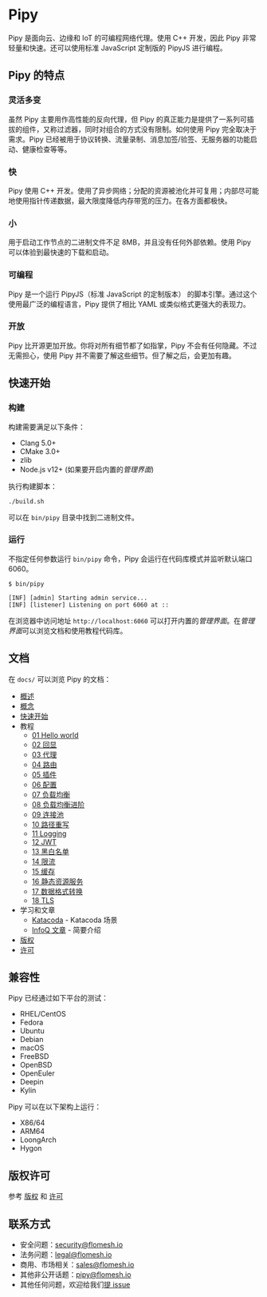 # Pipy

Pipy 是面向云、边缘和 IoT 的可编程网络代理。使用 C++ 开发，因此 Pipy 非常轻量和快速。还可以使用标准 JavaScript 定制版的 PipyJS 进行编程。

## Pipy 的特点

### 灵活多变

虽然 Pipy 主要用作高性能的反向代理，但 Pipy 的真正能力是提供了一系列可插拔的组件，又称过滤器，同时对组合的方式没有限制。如何使用 Pipy 完全取决于需求。Pipy 已经被用于协议转换、流量录制、消息加签/验签、无服务器的功能启动、健康检查等等。

### 快

Pipy 使用 C++ 开发。使用了异步网络；分配的资源被池化并可复用；内部尽可能地使用指针传递数据，最大限度降低内存带宽的压力。在各方面都极快。

### 小

用于启动工作节点的二进制文件不足 8MB，并且没有任何外部依赖。使用 Pipy 可以体验到最快速的下载和启动。

### 可编程

Pipy 是一个运行 PipyJS（标准 JavaScript 的定制版本） 的脚本引擎。通过这个使用最广泛的编程语言，Pipy 提供了相比 YAML 或类似格式更强大的表现力。

### 开放

Pipy 比开源更加开放。你将对所有细节都了如指掌，Pipy 不会有任何隐藏。不过无需担心，使用 Pipy 并不需要了解这些细节。但了解之后，会更加有趣。

## 快速开始

### 构建

构建需要满足以下条件：

* Clang 5.0+
* CMake 3.0+
* zlib
* Node.js v12+ (如果要开启内置的*管理界面*)

执行构建脚本：

```
./build.sh
```

可以在 `bin/pipy` 目录中找到二进制文件。

### 运行

不指定任何参数运行 `bin/pipy` 命令，Pipy 会运行在代码库模式并监听默认端口 6060。

```
$ bin/pipy

[INF] [admin] Starting admin service...
[INF] [listener] Listening on port 6060 at ::
```

在浏览器中访问地址 `http://localhost:6060` 可以打开内置的*管理界面*。在*管理界面*可以浏览文档和使用教程代码库。

## 文档

在 `docs/` 可以浏览 Pipy 的文档：

* [概述](./docs/overview.zh.mdx)
* [概念](./docs/concepts.zh.mdx)
* [快速开始](./docs/quick-start.zh.mdx)
* 教程
    * [01 Hello world](./docs/tutorial/01-hello.zh.mdx)
    * [02 回显](./docs/tutorial/02-echo.zh.mdx)
    * [03 代理](./docs/tutorial/03-proxy.zh.mdx)
    * [04 路由](./docs/tutorial/04-routing.zh.mdx)
    * [05 插件](./docs/tutorial/05-plugins.zh.mdx)
    * [06 配置](./docs/tutorial/06-configuration.zh.mdx)
    * [07 负载均衡](./docs/tutorial/07-load-balancing.zh.mdx)
    * [08 负载均衡进阶](./docs/tutorial/08-load-balancing-improved.zh.mdx)
    * [09 连接池](./docs/tutorial/09-connection-pool.zh.mdx)
    * [10 路径重写](./docs/tutorial/10-path-rewriting.zh.mdx)
    * [11 Logging](./docs/tutorial/11-logging.zh.mdx)
    * [12 JWT](./docs/tutorial/12-jwt.zh.mdx)
    * [13 黑白名单](./docs/tutorial/13-ban.zh.mdx)
    * [14 限流](./docs/tutorial/14-throttle.zh.mdx)
    * [15 缓存](./docs/tutorial/15-cache.zh.mdx)
    * [16 静态资源服务](./docs/tutorial/16-serve-static.zh.mdx)
    * [17 数据格式转换](./docs/tutorial/17-body-transform.zh.mdx)
    * [18 TLS](./docs/tutorial/18-tls.zh.mdx)
* 学习和文章
  * [Katacoda](https://katacoda.com/flomesh-io) - Katacoda 场景
  * [InfoQ 文章](https://www.infoq.com/articles/network-proxy-stream-processor-pipy/) - 简要介绍
* [版权](COPYRIGHT)
* [许可](LICENCE)

## 兼容性

Pipy 已经通过如下平台的测试：

* RHEL/CentOS
* Fedora
* Ubuntu
* Debian
* macOS
* FreeBSD
* OpenBSD
* OpenEuler
* Deepin
* Kylin

Pipy 可以在以下架构上运行：

* X86/64
* ARM64
* LoongArch
* Hygon

## 版权许可

参考 [版权](https://github.com/flomesh-io/pipy/blob/main/COPYRIGHT) 和 [许可](https://github.com/flomesh-io/pipy/blob/main/LICENCE)

## 联系方式

* 安全问题：security@flomesh.io
* 法务问题：legal@flomesh.io
* 商用、市场相关：sales@flomesh.io
* 其他非公开话题：pipy@flomesh.io
* 其他任何问题，欢迎给我们[提 issue](https://github.com/flomesh-io/pipy/issues)
